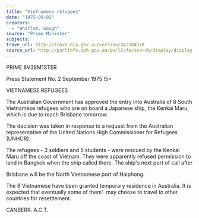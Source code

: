 ```yaml
---
title: "Vietnamese refugees"
date: "1975-09-02"
creators:
  - "Whitlam, Gough"
source: "Prime Minister"
subjects:
trove_url: http://trove.nla.gov.au/version/242204578
source_url: http://parlinfo.aph.gov.au/parlInfo/search/display/display.w3p;query=Id%3A%22media/pressrel/HPR10030420%22
---
```


 PRIME 8V38M1STER

 Press Statement No.  2 September 1975 !5>

 VIETNAMESE REFUGEES

 The Australian Government has approved the entry  into Australia of 8 South Vietnamese refugees who are on  board a Japanese ship, the Kenkai Maru, which is due to  reach Brisbane tomorrow.

 The decision was taken in response to a request  from the Australian representative of the United Nations  High Commissioner for Refugees (UNHCR).

 The refugees - 3 soldiers and 5 students - were  rescued by the Kenkai Maru off the coast of Vietnam. They  were apparently refused permission to land in Bangkok when  the ship called there. The ship's next port of call after 

 Brisbane will be the North Vietnamese port of Haiphong.

 The 8 Vietnamese have been granted temporary  residence in Australia. It is expected that eventually some  of them'· may choose to travel to other countries for  resettlement.

 CANBERR. A.C.T.

